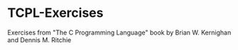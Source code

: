 # TCPL-Exercises
Exercises from "The C Programming Language" book by Brian W. Kernighan and Dennis M. Ritchie

